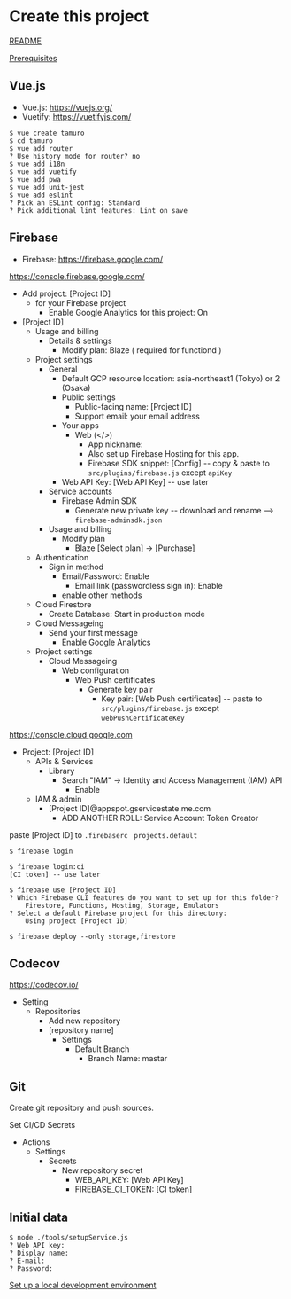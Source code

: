 Create this project
=====

[README](../README.md)

[Prerequisites](prerequisites.md)

## Vue.js

- Vue.js: https://vuejs.org/
- Vuetify: https://vuetifyjs.com/

```
$ vue create tamuro
$ cd tamuro
$ vue add router
? Use history mode for router? no
$ vue add i18n
$ vue add vuetify
$ vue add pwa
$ vue add unit-jest
$ vue add eslint
? Pick an ESLint config: Standard
? Pick additional lint features: Lint on save
```

## Firebase

- Firebase: https://firebase.google.com/

https://console.firebase.google.com/

- Add project: [Project ID]
    - for your Firebase project
        - Enable Google Analytics for this project: On
- [Project ID]
    - Usage and billing
        - Details & settings
            - Modify plan: Blaze ( required for functiond )
    - Project settings
        - General
            - Default GCP resource location: asia-northeast1 (Tokyo) or 2 (Osaka)
            - Public settings
                - Public-facing name: [Project ID]
                - Support email: your email address
            - Your apps
                - Web (</>)
                    - App nickname: 
                    - Also set up Firebase Hosting for this app.
                    - Firebase SDK snippet: [Config] -- copy & paste to ``src/plugins/firebase.js`` except ``apiKey``
            - Web API Key: [Web API Key] -- use later
        - Service accounts
            - Firebase Admin SDK
                - Generate new private key -- download and rename --> ``firebase-adminsdk.json``
        - Usage and billing
            - Modify plan
                - Blaze [Select plan] → [Purchase]
    - Authentication
        - Sign in method
            - Email/Password: Enable
                - Email link (passwordless sign in): Enable
            - enable other methods
    - Cloud Firestore
        - Create Database: Start in production mode
    - Cloud Messageing
        - Send your first message
            - Enable Google Analytics
    - Project settings
        - Cloud Messageing
            - Web configuration
                - Web Push certificates
                    - Generate key pair
                        - Key pair: [Web Push certificates] -- paste to ``src/plugins/firebase.js`` except ``webPushCertificateKey``

https://console.cloud.google.com

- Project: [Project ID]
    - APIs & Services
        - Library
            - Search "IAM" -> Identity and Access Management (IAM) API
                - Enable
    - IAM & admin
        - [Project ID]@appspot.gservicestate.me.com
            - ADD ANOTHER ROLL: Service Account Token Creator

paste [Project ID] to ``.firebaserc `` ``projects.default``

```
$ firebase login

$ firebase login:ci
[CI token] -- use later

$ firebase use [Project ID]
? Which Firebase CLI features do you want to set up for this folder?
    Firestore, Functions, Hosting, Storage, Emulators
? Select a default Firebase project for this directory:
    Using project [Project ID]

$ firebase deploy --only storage,firestore
```

## Codecov

https://codecov.io/

- Setting
    - Repositories
        - Add new repository
        - [repository name]
            - Settings
                - Default Branch
                    - Branch Name: mastar

## Git

Create git repository and push sources.

Set CI/CD Secrets

- Actions
    - Settings
        - Secrets
            - New repository secret
                - WEB_API_KEY: [Web API Key]
                - FIREBASE_CI_TOKEN: [CI token]

## Initial data

```
$ node ./tools/setupService.js
? Web API key: 
? Display name: 
? E-mail: 
? Password: 
```

[Set up a local development environment](dev.md)
